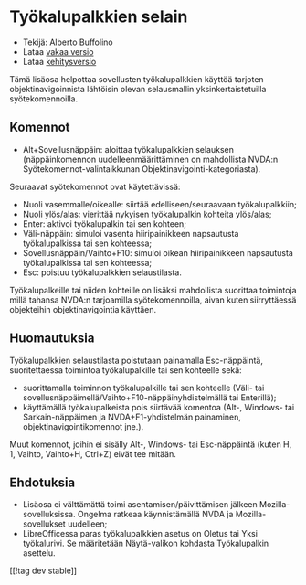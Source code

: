 # Työkalupalkkien selain #

* Tekijä: Alberto Buffolino
* Lataa [vakaa versio][1]
* Lataa [kehitysversio][2]

Tämä lisäosa helpottaa sovellusten työkalupalkkien käyttöä tarjoten
objektinavigoinnista lähtöisin olevan selausmallin yksinkertaistetuilla
syötekomennoilla.

## Komennot

* Alt+Sovellusnäppäin: aloittaa työkalupalkkien selauksen<br/>
(näppäinkomennon uudelleenmäärittäminen on mahdollista NVDA:n Syötekomennot-valintaikkunan Objektinavigointi-kategoriasta).

Seuraavat syötekomennot ovat käytettävissä:

* Nuoli vasemmalle/oikealle: siirtää edelliseen/seuraavaan työkalupalkkiin;
* Nuoli ylös/alas: vierittää nykyisen työkalupalkin kohteita ylös/alas;
* Enter: aktivoi työkalupalkin tai sen kohteen;
* Väli-näppäin: simuloi vasenta hiiripainikkeen napsautusta työkalupalkissa
  tai sen kohteessa;
* Sovellusnäppäin/Vaihto+F10: simuloi oikean hiiripainikkeen napsautusta
  työkalupalkissa tai sen kohteessa;
* Esc: poistuu työkalupalkkien selaustilasta.

Työkalupalkeille tai niiden kohteille on lisäksi mahdollista suorittaa
toimintoja millä tahansa NVDA:n tarjoamilla syötekomennoilla, aivan kuten
siirryttäessä objekteihin objektinavigointia käyttäen.

## Huomautuksia

Työkalupalkkien selaustilasta poistutaan painamalla Esc-näppäintä,
suoritettaessa toimintoa työkalupalkille tai sen kohteelle sekä:

* suorittamalla toiminnon työkalupalkille tai sen kohteelle (Väli- tai
  sovellusnäppäimellä/Vaihto+F10-näppäinyhdistelmällä tai Enterillä);
* käyttämällä työkalupalkeista pois siirtävää komentoa (Alt-, Windows- tai
  Sarkain-näppäimen ja NVDA+F1-yhdistelmän painaminen,
  objektinavigointikomennot jne.).

Muut komennot, joihin ei sisälly Alt-, Windows- tai Esc-näppäintä (kuten H,
1, Vaihto, Vaihto+H, Ctrl+Z) eivät tee mitään.

## Ehdotuksia

* Lisäosa ei välttämättä toimi asentamisen/päivittämisen jälkeen
  Mozilla-sovelluksissa. Ongelma ratkeaa käynnistämällä NVDA ja
  Mozilla-sovellukset uudelleen;
* LibreOfficessa paras työkalupalkkien asetus on Oletus tai Yksi
  työkalurivi. Se määritetään Näytä-valikon kohdasta Työkalupalkin asettelu.


[[!tag dev stable]]

[1]: https://addons.nvda-project.org/files/get.php?file=tbx

[2]: https://addons.nvda-project.org/files/get.php?file=tbx-dev
